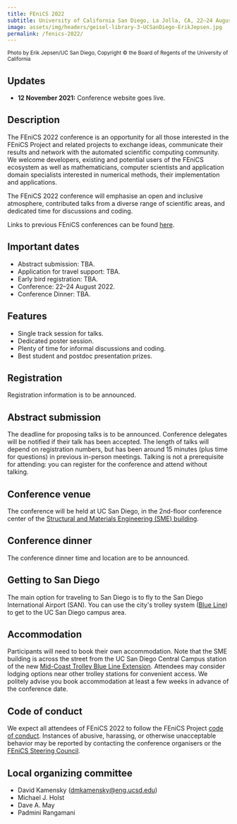 ```yaml
---
title: FEniCS 2022
subtitle: University of California San Diego, La Jolla, CA, 22–24 August 2022
image: assets/img/headers/geisel-library-3-UCSanDiego-ErikJepsen.jpg
permalink: /fenics-2022/
---
```

<small>Photo by Erik Jepsen/UC San Diego, Copyright © the Board of Regents of the University of California</small>

## Updates

- **12 November 2021:** Conference website goes live.

## Description

The FEniCS 2022 conference is an opportunity for all those interested in the FEniCS Project and related projects to exchange ideas, communicate their results and network with the automated scientific computing community. We welcome developers, existing and potential users of the FEniCS ecosystem as well as mathematicians, computer scientists and application domain specialists interested in numerical methods, their implementation and applications.

The FEniCS 2022 conference will emphasise an open and inclusive atmosphere, contributed talks from a diverse range of scientific areas, and dedicated time for discussions and coding.

Links to previous FEniCS conferences can be found [here](index.md).

## Important dates

- Abstract submission:  TBA.
- Application for travel support: TBA.
- Early bird registration: TBA.
- Conference:  22–24 August 2022.
- Conference Dinner: TBA.

## Features

- Single track session for talks.
- Dedicated poster session.
- Plenty of time for informal discussions and coding.
- Best student and postdoc presentation prizes.

## Registration

Registration information is to be announced.

## Abstract submission

The deadline for proposing talks is to be announced. Conference delegates will be notified if their talk has been accepted. The length of talks will depend on registration numbers, but has been around 15 minutes (plus time for questions) in previous in-person meetings. Talking is not a prerequisite for attending: you can register for the conference and attend without talking.

## Conference venue

The conference will be held at UC San Diego, in the 2nd-floor conference center of the [Structural and Materials Engineering (SME) building](https://structures.ucsd.edu/about-us/directions).

## Conference dinner

The conference dinner time and location are to be announced.

## Getting to San Diego

The main option for traveling to San Diego is to fly to the San Diego International Airport (SAN). You can use the city's trolley system ([Blue Line](https://www.sdmts.com/inside-mts-current-projects/uc-san-diego-blue-line-trolley-extension)) to get to the UC San Diego campus area.

## Accommodation

Participants will need to book their own accommodation. Note that the SME building is across the street from the UC San Diego Central Campus station of the new [Mid-Coast Trolley Blue Line Extension](https://www.sdmts.com/inside-mts-current-projects/uc-san-diego-blue-line-trolley-extension). Attendees may consider lodging options near other trolley stations for convenient access. We politely advise you book accommodation at least a few weeks in advance of the conference date.

## Code of conduct

We expect all attendees of FEniCS 2022 to follow the FEniCS Project [code of conduct](../community/code-of-conduct.md).
Instances of abusive, harassing, or otherwise unacceptable behavior may be reported by contacting the conference organisers or the [FEniCS Steering Council](../governance/steering-council.md).

## Local organizing committee

- David Kamensky ([dmkamensky@eng.ucsd.edu](mailto:dmkamensky@eng.ucsd.edu))
- Michael J. Holst
- Dave A. May
- Padmini Rangamani

